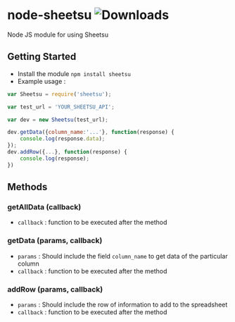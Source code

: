 # node-sheetsu  ![Downloads](https://img.shields.io/npm/dm/sheetsu.svg)
Node JS module for using Sheetsu

## Getting Started
* Install the module ```npm install sheetsu```
* Example usage :
```javascript
var Sheetsu = require('sheetsu');

var test_url = 'YOUR_SHEETSU_API';

var dev = new Sheetsu(test_url);

dev.getData({column_name:'...'}, function(response) {
    console.log(response.data);
});
dev.addRow({...}, function(response) {
    console.log(response);
})
```

## Methods

### getAllData (callback)
* ```callback``` : function to be executed after the method

### getData (params, callback)
* ```params``` : Should include the field ```column_name``` to get data of the particular column
* ```callback``` : function to be executed after the method

### addRow (params, callback)
* ```params``` : Should include the row of information to add to the spreadsheet
* ```callback``` : function to be executed after the method
